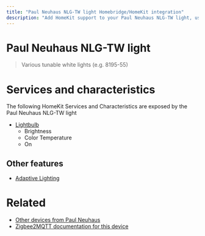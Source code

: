 ```yaml
---
title: "Paul Neuhaus NLG-TW light Homebridge/HomeKit integration"
description: "Add HomeKit support to your Paul Neuhaus NLG-TW light, using Homebridge, Zigbee2MQTT and homebridge-z2m."
---
```

<!---
This file has been GENERATED using src/docgen/docgen.ts
DO NOT EDIT THIS FILE MANUALLY!
-->
# Paul Neuhaus NLG-TW light
> Various tunable white lights (e.g. 8195-55)


# Services and characteristics
The following HomeKit Services and Characteristics are exposed by
the Paul Neuhaus NLG-TW light

* [Lightbulb](../../light.md)
  * Brightness
  * Color Temperature
  * On


## Other features
* [Adaptive Lighting](../../light.md)


# Related
* [Other devices from Paul Neuhaus](../index.md#paul_neuhaus)
* [Zigbee2MQTT documentation for this device](https://www.zigbee2mqtt.io/devices/NLG-TW_light.html)